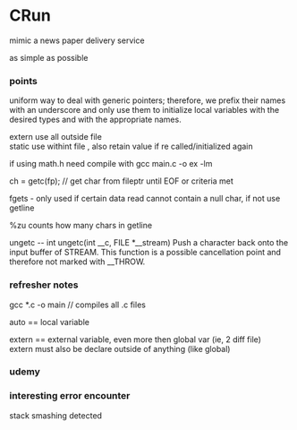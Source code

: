# CRun

mimic a news paper delivery service

as simple as possible



### points  
uniform way to deal with generic pointers; therefore, we prefix their
names with an underscore and only use them to initialize local variables with the desired types and with the appropriate names.  

extern use all outside file  
static use withint file  , also retain value if re called/initialized again  

if using math.h need compile with gcc main.c -o ex -lm  

 ch = getc(fp); // get char from fileptr until EOF or criteria met  

 fgets - only used if certain data read cannot contain a null char, if not use getline  

 %zu counts how many chars in getline  

 ungetc -- int ungetc(int __c, FILE *__stream) Push a character back onto the input buffer of STREAM. This function is a possible cancellation point and therefore not marked with __THROW.  

 


### refresher notes  
gcc *.c -o main // compiles all .c files  

auto == local variable  

extern == external variable, even more then global var (ie, 2 diff file)  
extern must also be declare outside of anything (like global)  






### udemy  



### interesting error encounter  
stack smashing detected  
